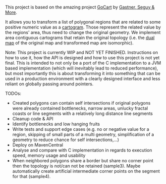 This project is based on the amazing project [GoCart](https://github.com/Flow-Based-Cartograms/go_cart) by [Gastner, Seguy & More](https://www.pnas.org/content/115/10/E2156).

It allows you to transform a list of polygonal regions that are related to some positive numeric value as a [cartogram](https://en.wikipedia.org/wiki/Cartogram#cite_note-GSM-Fast-Flow-Based-26). Those represent the related value by the regions' area, thus need to change the original geometry. We implement area contiguous cartograms that retain the original topology (i.e. the [dual map](https://en.wikipedia.org/wiki/Dual_graph) of the original map and transformed map are isomorphic).

Note: This project is currently WIP and NOT YET FINISHED. Instructions on how to use it, how the API is designed and how to use this project is not yet final. 
This is intended to not only be a port of the C implementation to a JVM based implementation (which will inevitably lead to reduced performance), but most importantly this is about transforming it into something that can be used in a production environment with a clearly designed interface and less reliant on globally passing around pointers.

TODOs:
- Created polygons can contain self intersections if original polygons were already contained bottlenecks, narrow areas, unlucky fractal coasts or line segments with a relatively long distance line segments
- Cleanup code & API
- Identify bottlenecks and low hanging fruits
- Write tests and support edge cases (e.g. no or negative value for a region, skipping of small parts of a multi geometry, simplification of a geometry to reduce chance for self intersections,...)
- Deploy on MavenCentral 
- Analyse and compare with C implementation in regards to execution speed, memory usage and usability
- When neighbored polygons share a border but share no corner point then the topology is not/can not be retained (sample3). Maybe automatically create artificial intermediate corner points on the segment for that (sample4).